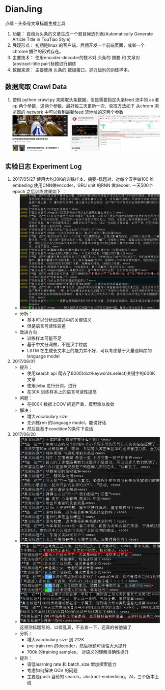 # DianJing
点睛 - 头条号文章标题生成工具

1. 功能：
    自动为头条的文章生成一个题目候选列表(Automatically Generate Article Title in TouTiao Style)
2. 展现形式：
    初期是linux 的客户端，后期开发一个前端页面，或者一个chrome 插件的形式存在。
3. 主要技术：
    使用encoder-decoder的技术对 头条的 摘要 和 文章对(abstract-title pair)标题进行训练
4. 数据来源：
    主要使用 头条的 数据接口，抓万级别的训练样本。

## 数据爬取 Crawl Data
1. 使用 python crawl.py 来爬取头条数据，但是需要指定头条feed 流中的 as 和 cp 两个参数，这两个参数，最好每三天更新一次，获取方法如下
   从chrom 浏览器的 network 中可以看到最新feed 流地址的这两个参数
   ![](./image/ascp.png)

## 实验日志 Experiment Log 
1. 2017/05/27  使用大约30K的训练样本，摘要-标题对，对每个汉字做100 维 embeding 使用CNN做encoder，GRU unit 的RNN 做decoer. 一天500个epoch 之后训练效果如下 ：
    * ![](./image/train_res_20170527.png)
    * 分析：
        * 基本可以分析出描述中的关键语义
        * 但是语言可读性较差
    * 改进方向
        * 训练样本可能不足
        * 基于中文分词做，不是汉字粒度
        * LSTM 在生成长文本上的能力并不好，可以考虑基于大量语料库的language model
2. 2017/06/01 
    * 提升：
        * 使用search api 爬去了8000(dict/keywords.select)关键字的600K 文章
        * 使用jieba 进行分词，进行
        * 在30K 训练样本上的语言可读性提高
    * 问题：
        * 在600K 数据上OOV 问题严重，模型难以收敛
    * 解决：
        * 增大vocabulary size
        * 先训练rnn 的language model，能说好话
        * 然后是基于condition的条件下说话
3. 2017/06/20 
    * ![](./image/train_res_20170620_2.png)
    * ![](./image/train_res_20170620.png)
    这预测标题写的，以假乱真，不去查一下，还真的被他骗了
    * 分析：
        * 增大vacobulary size 到 212K
        * pre-train rnn 的decoder，然后标题可读性大大提升
        * 700k 的training samples， 对语义的理解准确性提升
    * 提升：
        * 调低learning rate 和 batch_size 增加探索能力
        * 考虑如何解决 OOV  的问题
        * 主要是push 当前的 search，abstract-embedding，AI，三个版本上线
        
